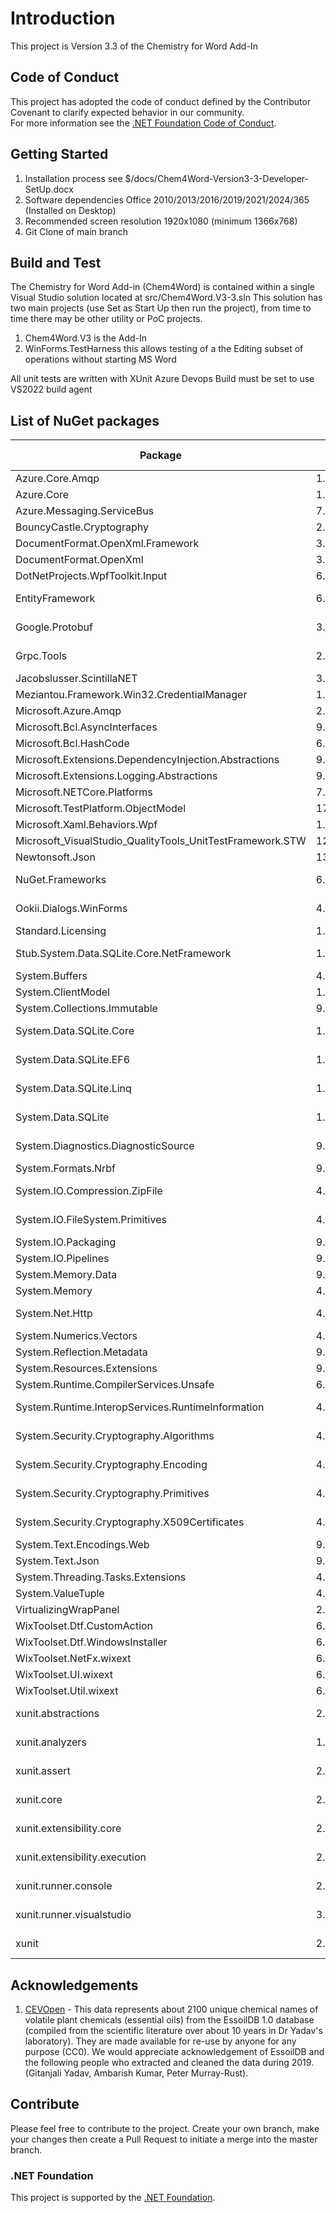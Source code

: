 # Introduction 
This project is Version 3.3 of the Chemistry for Word Add-In

## Code of Conduct
This project has adopted the code of conduct defined by the Contributor Covenant to clarify expected behavior in our community.<br>
For more information see the [.NET Foundation Code of Conduct](https://dotnetfoundation.org/code-of-conduct). 

## Getting Started
1. Installation process see $/docs/Chem4Word-Version3-3-Developer-SetUp.docx
2. Software dependencies Office 2010/2013/2016/2019/2021/2024/365 (Installed on Desktop)
3. Recommended screen resolution 1920x1080 (minimum 1366x768)
4. Git Clone of main branch

## Build and Test
The Chemistry for Word Add-in (Chem4Word) is contained within a single Visual Studio solution located at src/Chem4Word.V3-3.sln
This solution has two main projects (use Set as Start Up then run the project), from time to time there may be other utility or PoC projects.
1. Chem4Word.V3 is the Add-In
2. WinForms.TestHarness this allows testing of a the Editing subset of operations without starting MS Word

All unit tests are written with XUnit
Azure Devops Build must be set to use VS2022 build agent

## List of NuGet packages
| Package | Version | License | Reference Count |
|--|--|--|--|
|Azure.Core.Amqp|1.3.1|MIT|3|
|Azure.Core|1.47.2|MIT|3|
|Azure.Messaging.ServiceBus|7.20.1|MIT|3|
|BouncyCastle.Cryptography|2.6.2|MIT|1|
|DocumentFormat.OpenXml.Framework|3.3.0|MIT|2|
|DocumentFormat.OpenXml|3.3.0|MIT|2|
|DotNetProjects.WpfToolkit.Input|6.1.94|MS-PL|1|
|EntityFramework|6.5.1|Apache-2.0|2|
|Google.Protobuf|3.31.1|BSD-3-Clause|2|
|Grpc.Tools|2.72.0|Apache-2.0|1|
|Jacobslusser.ScintillaNET|3.6.3|MIT|1|
|Meziantou.Framework.Win32.CredentialManager|1.7.4|MIT|1|
|Microsoft.Azure.Amqp|2.7.0|MIT|3|
|Microsoft.Bcl.AsyncInterfaces|9.0.8|MIT|3|
|Microsoft.Bcl.HashCode|6.0.0|MIT|1|
|Microsoft.Extensions.DependencyInjection.Abstractions|9.0.8|MIT|3|
|Microsoft.Extensions.Logging.Abstractions|9.0.8|MIT|3|
|Microsoft.NETCore.Platforms|7.0.4|MIT|2|
|Microsoft.TestPlatform.ObjectModel|17.14.1|MIT|1|
|Microsoft.Xaml.Behaviors.Wpf|1.1.135|MIT|1|
|Microsoft_VisualStudio_QualityTools_UnitTestFramework.STW|12.0.21005.1|Microsoft|1|
|Newtonsoft.Json|13.0.3|MIT|15|
|NuGet.Frameworks|6.14.0|Apache-2.0|1|
|Ookii.Dialogs.WinForms|4.0.0|BSD-3-Clause|1|
|Standard.Licensing|1.2.1|MIT|1|
|Stub.System.Data.SQLite.Core.NetFramework|1.0.119.0|Public Domain|3|
|System.Buffers|4.6.1|MIT|7|
|System.ClientModel|1.6.0|MIT|3|
|System.Collections.Immutable|9.0.8|MIT|3|
|System.Data.SQLite.Core|1.0.119.0|Public Domain|2|
|System.Data.SQLite.EF6|1.0.119.0|Public Domain|2|
|System.Data.SQLite.Linq|1.0.119.0|Public Domain|2|
|System.Data.SQLite|1.0.119.0|Public Domain|2|
|System.Diagnostics.DiagnosticSource|9.0.8|Public Domain|3|
|System.Formats.Nrbf|9.0.8|MIT|1|
|System.IO.Compression.ZipFile|4.3.0|MS-.NET-Library|1|
|System.IO.FileSystem.Primitives|4.3.0|MS-.NET-Library|2|
|System.IO.Packaging|9.0.8|MIT|2|
|System.IO.Pipelines|9.0.8|MIT|3|
|System.Memory.Data|9.0.8|MIT|3|
|System.Memory|4.6.3|MIT|7|
|System.Net.Http|4.3.4|MS-.NET-Library|9|
|System.Numerics.Vectors|4.6.1|MIT|7|
|System.Reflection.Metadata|9.0.8|MIT|2|
|System.Resources.Extensions|9.0.8|MIT|1|
|System.Runtime.CompilerServices.Unsafe|6.1.2|MIT|7|
|System.Runtime.InteropServices.RuntimeInformation|4.3.0|MS-.NET-Library|3|
|System.Security.Cryptography.Algorithms|4.3.1|MS-.NET-Library|9|
|System.Security.Cryptography.Encoding|4.3.0|MS-.NET-Library|9|
|System.Security.Cryptography.Primitives|4.3.0|MS-.NET-Library|9|
|System.Security.Cryptography.X509Certificates|4.3.2|MS-.NET-Library|9|
|System.Text.Encodings.Web|9.0.8|MIT|3|
|System.Text.Json|9.0.8|MIT|3|
|System.Threading.Tasks.Extensions|4.6.3|MIT|3|
|System.ValueTuple|4.6.1|MIT|18|
|VirtualizingWrapPanel|2.3.1|MIT|1|
|WixToolset.Dtf.CustomAction|6.0.1|OSI|1|
|WixToolset.Dtf.WindowsInstaller|6.0.1|OSI|1|
|WixToolset.NetFx.wixext|6.0.1|OSI|1|
|WixToolset.UI.wixext|6.0.1|OSI|1|
|WixToolset.Util.wixext|6.0.1|OSI|1|
|xunit.abstractions|2.0.3|Apache-2.0|1|
|xunit.analyzers|1.23.0|Apache-2.0|1|
|xunit.assert|2.9.3|Apache-2.0|1|
|xunit.core|2.9.3|Apache-2.0|1|
|xunit.extensibility.core|2.9.3|Apache-2.0|1|
|xunit.extensibility.execution|2.9.3|Apache-2.0|1|
|xunit.runner.console|2.9.3|Apache-2.0|1|
|xunit.runner.visualstudio|3.1.3|Apache-2.0|1|
|xunit|2.9.3|Apache-2.0|1|

## Acknowledgements
1. [CEVOpen](https://github.com/petermr/CEVOpen) - This data represents about 2100 unique chemical names of volatile plant chemicals (essential oils) from the EssoilDB 1.0 database (compiled from the scientific literature over about 10 years in Dr Yadav's laboratory). They are made available for re-use by anyone for any purpose (CC0). We would appreciate acknowledgement of EssoilDB and the following people who extracted and cleaned the data during 2019. (Gitanjali Yadav, Ambarish Kumar, Peter Murray-Rust).

## Contribute
Please feel free to contribute to the project.
Create your own branch, make your changes then create a Pull Request to initiate a merge into the master branch.

### .NET Foundation
This project is supported by the [.NET Foundation](https://dotnetfoundation.org).
